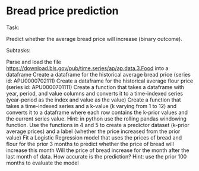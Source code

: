 # Bread price prediction
Task:

Predict whether the average bread price will increase (binary outcome).

Subtasks:

Parse and load the file https://download.bls.gov/pub/time.series/ap/ap.data.3.Food into a dataframe
Create a dataframe for the historical average bread price (series id: APU0000702111)
Create a dataframe for the historical average flour price (series id: APU0000701111)
Create a function that takes a dataframe with year, period, and value columns and converts it to a time-indexed series (year-period as the index and value as the value)
Create a function that takes a time-indexed series and a k-value (k varying from 1 to 12) and converts it to a dataframe where each row contains the k-prior values and the current series value. Hint: in python use the rolling pandas windowing function.
Use the functions in 4 and 5 to create a predictor dataset (k-prior average prices) and a label (whether the price increased from the prior value)
Fit a Logistic Regression model that uses the prices of bread and flour for the prior 3 months to predict whether the price of bread will increase this month
Will the price of bread increase for the month after the last month of data.
How accurate is the prediction? Hint: use the prior 100 months to evaluate the model
